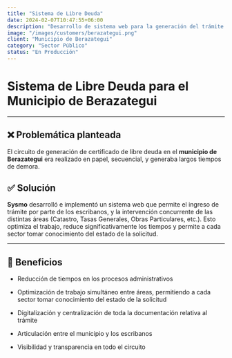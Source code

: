 ```yaml
---
title: "Sistema de Libre Deuda"
date: 2024-02-07T10:47:55+06:00
description: "Desarrollo de sistema web para la generación del trámite de libre deuda"
image: "/images/customers/berazategui.png"
client: "Municipio de Berazategui"
category: "Sector Público"
status: "En Producción"
---
```

# Sistema de Libre Deuda para el Municipio de Berazategui

---

## ❌ Problemática planteada

El circuito de generación de certificado de libre deuda en el **municipio de Berazategui** era realizado en papel, secuencial, y generaba largos tiempos de demora.

## ✅ Solución

**Sysmo** desarrolló e implementó un sistema web que permite el ingreso de trámite por parte de los escribanos, y la intervención concurrente de las distintas áreas (Catastro, Tasas Generales, Obras Particulares, etc.). Esto optimiza el trabajo, reduce significativamente los tiempos y permite a cada sector tomar conocimiento del estado de la solicitud.

---

## 💪 Beneficios

- Reducción de tiempos en los procesos administrativos

- Optimización de trabajo simultáneo entre áreas, permitiendo a cada sector tomar conocimiento del estado de la solicitud

- Digitalización y centralización de toda la documentación relativa al trámite

- Articulación entre el municipio y los escribanos

- Visibilidad y transparencia en todo el circuito
